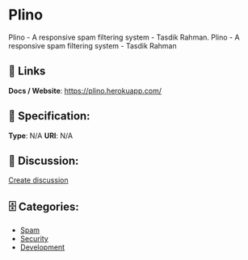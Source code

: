# Plino


Plino - A responsive spam filtering system - Tasdik Rahman.  Plino - A responsive spam filtering system - Tasdik Rahman

##  🔗 Links
**Docs / Website**: https://plino.herokuapp.com/

## 🧬 Specification:
**Type**: N/A
**URI**: N/A

## 💬 Discussion:
[Create discussion](https://github.com/apis-list/apis-list/discussions/new)

## 🗄️ Categories:
- [Spam](https://github.com/apis-list/apis-list#spam)
- [Security](https://github.com/apis-list/apis-list#security)
- [Development](https://github.com/apis-list/apis-list#development)







